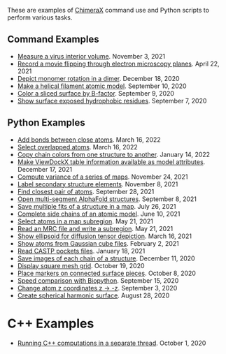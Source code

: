 These are examples of [ChimeraX](https://www.cgl.ucsf.edu/chimerax/) command use and Python scripts to perform various tasks.

## Command Examples

 * [Measure a virus interior volume](virus_volume/virusvol.md).  November 3, 2021
 * [Record a movie flipping through electron microscopy planes](planes/planes.md).  April 22, 2021
 * [Depict monomer rotation in a dimer](rotation_slabs/slabs.md).  December 18, 2020
 * [Make a helical filament atomic model](filament/filament.md).  September 10, 2020
 * [Color a sliced surface by B-factor](bfactor_clip/bfactor_clip.md).  September 9, 2020
 * [Show surface exposed hydrophobic residues](surface_residues/surface_residues.md).  September 7, 2020

## Python Examples

 * [Add bonds between close atoms](connect/connect.md).  March 16, 2022
 * [Select overlapped atoms](overlap/overlap.md).  March 16, 2022
 * [Copy chain colors from one structure to another](copycolors/copycolors.md).  January 14, 2022
 * [Make ViewDockX table information available as model attributes](vdx_attrs/vdx_attrs.md).  December 17, 2021
 * [Compute variance of a series of maps](variance/variance.md).  November 24, 2021
 * [Label secondary structure elements](label_ss/label_ss.md).  November 8, 2021
 * [Find closest pair of atoms](closest/closest.md).  September 28, 2021
 * [Open multi-segment AlphaFold structures](big_alphafold/bigalpha.md).  September 8, 2021
 * [Save multiple fits of a structure in a map](fit_search/fit_search.md).  July 26, 2021
 * [Complete side chains of an atomic model](sidechains/sidechains.md).  June 10, 2021
 * [Select atoms in a map subregion](select_box/selectbox.md).  May 21, 2021
 * [Read an MRC file and write a subregion](mrc/mrc.md).  May 21, 2021
 * [Show ellipsoid for diffusion tensor depiction](ellipsoid/ellipsoid.md).  March 16, 2021
 * [Show atoms from Gaussian cube files](gaussian_cube_atoms/gcatoms.md).  February 2, 2021
 * [Read CASTP pockets files](castp/castp.md).  January 18, 2021
 * [Save images of each chain of a structure](chain_images/chain_images.md).  December 11, 2020
 * [Display square mesh grid](hide_diagonals/hide_diagonals.md).  October 19, 2020
 * [Place markers on connected surface pieces](mark_blobs/mark_blobs.md).  October 8, 2020
 * [Speed comparison with Biopython](biopython/biopython.md).  September 15, 2020
 * [Change atom z coordinates z -> -z](flip_z/flip_z.md).  September 3, 2020
 * [Create spherical harmonic surface](spherical_harmonics/spherical_harmonics.md).  August 28, 2020

# C++ Examples

 * [Running C++ computations in a separate thread](https://github.com/tristanic/async-hello-world). October 1, 2020
 
